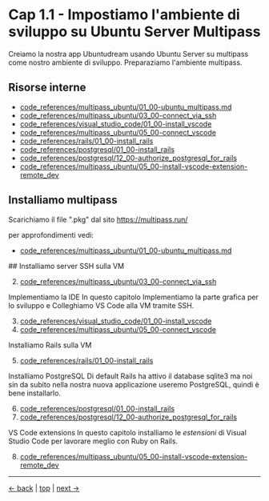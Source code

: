 # <a name="top"></a> Cap 1.1 - Impostiamo l'ambiente di sviluppo su Ubuntu Server Multipass

Creiamo la nostra app Ubuntudream usando Ubuntu Server su multipass come nostro ambiente di sviluppo.
Preparaziamo l'ambiente multipass.



## Risorse interne
- [code_references/multipass_ubuntu/01_00-ubuntu_multipass.md](https://github.com/flaviobordonidev/leanpubabrandnewcms/blob/master/code_references/multipass_ubuntu/01_00-ubuntu_multipass.md)
- [code_references/multipass_ubuntu/03_00-connect_via_ssh]()
- [code_references/visual_studio_code/01_00-install_vscode]()
- [code_references/multipass_ubuntu/05_00-connect_vscode]()
- [code_references/rails/01_00-install_rails]()
- [code_references/postgresql/01_00-install_rails]()
- [code_references/postgresql/12_00-authorize_postgresql_for_rails]()
- [code_references/multipass_ubuntu/05_00-install-vscode-extension-remote_dev]()



## Installiamo multipass

Scarichiamo il file ".pkg" dal sito https://multipass.run/

per approfondimenti vedi:

- [code_references/multipass_ubuntu/01_00-ubuntu_multipass.md](https://github.com/flaviobordonidev/leanpubabrandnewcms/blob/master/code_references/multipass_ubuntu/01_00-ubuntu_multipass.md)



## Installiamo server SSH sulla VM

2. [code_references/multipass_ubuntu/03_00-connect_via_ssh]()

Implementiamo la IDE
In questo capitolo Implementiamo la parte grafica per lo sviluppo e Colleghiamo VS Code alla VM tramite SSH.

3. [code_references/visual_studio_code/01_00-install_vscode]()
4. [code_references/multipass_ubuntu/05_00-connect_vscode]()

Installiamo Rails sulla VM

5. [code_references/rails/01_00-install_rails]()

Installiamo PostgreSQL
Di default Rails ha attivo il database sqlite3 ma noi sin da subito nella nostra nuova applicazione useremo PostgreSQL, quindi è bene installarlo.

6. [code_references/postgresql/01_00-install_rails]()
7. [code_references/postgresql/12_00-authorize_postgresql_for_rails]()

VS Code extensions
In questo capitolo installiamo le *estensioni* di Visual Studio Code per lavorare meglio con Ruby on Rails.

8. [code_references/multipass_ubuntu/05_00-install-vscode-extension-remote_dev]()



---
[<- back](https://github.com/flaviobordonidev/leanpubabrandnewcms/blob/master/ubuntudream/00-section/01-index.md)
 | [top](#top) |
[next ->](https://github.com/flaviobordonidev/leanpubabrandnewcms/blob/master/01-base/01-new_app_with_ubuntu_multipass/02_00-install_ssh_server.md)
